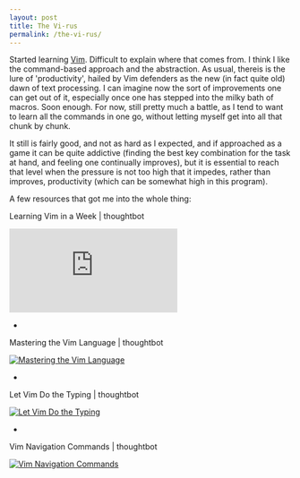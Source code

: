 ```yaml
---
layout: post
title: The Vi-rus
permalink: /the-vi-rus/
---
```


Started learning [Vim](https://www.vim.org/). Difficult to explain where that comes from. I think I like the command-based approach and the abstraction. As usual, thereis is the lure of 'productivity', hailed by Vim defenders as the new (in fact quite old) dawn of text processing. I can imagine now the sort of improvements one can get out of it, especially once one has stepped into the milky bath of macros. Soon enough. For now, still pretty much a battle, as I tend to want to learn all the commands in one go, without letting myself get into all that chunk by chunk. 

It still is fairly good, and not as hard as I expected, and if approached as a game it can be quite addictive (finding the best key combination for the task at hand, and feeling one continually improves), but it is essential to reach that level when the pressure is not too high that it impedes, rather than improves, productivity (which can be somewhat high in this program).

A few resources that got me into the whole thing:

Learning Vim in a Week \| thoughtbot 

<div class="video-container">
    <iframe max-width="100%" height="auto" src="https://www.youtube.com/embed/_NUO4JEtkDw" frameborder="0" allow="autoplay; encrypted-media" allowfullscreen></iframe>
</div>

*

Mastering the Vim Language \| thoughtbot 

[![Mastering the Vim Language](http://img.youtube.com/vi/wlR5gYd6um0/0.jpg)](http://www.youtube.com/watch?v=wlR5gYd6um0)


*

Let Vim Do the Typing \| thoughtbot 

[![Let Vim Do the Typing](http://img.youtube.com/vi/3TX3kV3TICU/0.jpg)](http://www.youtube.com/watch?v=3TX3kV3TICU)


*

Vim Navigation Commands \| thoughtbot 

[![Vim Navigation Commands](http://img.youtube.com/vi/Qem8cpbJeYc/0.jpg)](http://www.youtube.com/watch?v=Qem8cpbJeYc)
